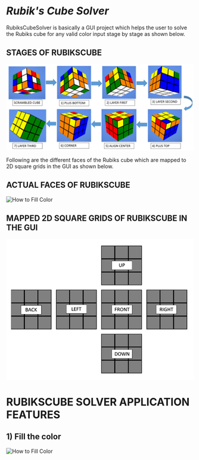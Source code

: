 


# ***Rubik's Cube Solver***

RubiksCubeSolver is basically a GUI project which helps the user to solve the Rubiks cube for any valid color input stage by stage as shown below.

## STAGES OF RUBIKSCUBE
![Rubiks cube stages](https://github.com/Sampanna-T/cube3D/blob/master/Image/RUBIKSCUBE_STAGES.png)

Following are the different faces of the Rubiks cube which are mapped to 2D square grids in the GUI as shown below.

## ACTUAL FACES OF RUBIKSCUBE
![How to Fill Color](https://github.com/Sampanna-T/cube3D/blob/master/Vedio/RubiksCubeFaces.gif)

## MAPPED 2D SQUARE GRIDS OF RUBIKSCUBE IN THE GUI
![Rubiks cube stages](https://github.com/Sampanna-T/cube3D/blob/master/Image/RUBIKSCUBE_FACES.png)


# RUBIKSCUBE SOLVER APPLICATION FEATURES

## 1) Fill the color
![How to Fill Color](https://github.com/Sampanna-T/cube3D/blob/master/Vedio/FillColor.gif)
